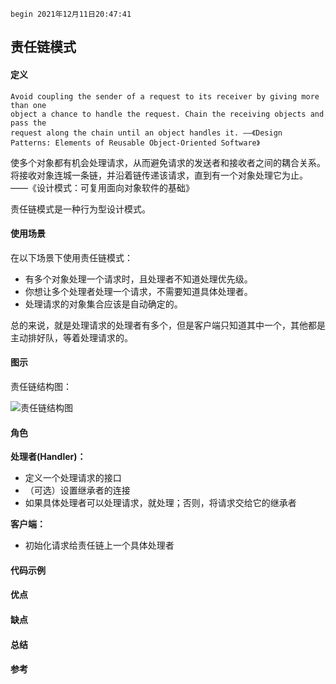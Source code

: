 `begin 2021年12月11日20:47:41`

## 责任链模式

#### 定义

``` text
Avoid coupling the sender of a request to its receiver by giving more than one
object a chance to handle the request. Chain the receiving objects and pass the
request along the chain until an object handles it. ——《Design Patterns: Elements of Reusable Object-Oriented Software》
```

使多个对象都有机会处理请求，从而避免请求的发送者和接收者之间的耦合关系。将接收对象连城一条链，并沿着链传递该请求，直到有一个对象处理它为止。 ——《设计模式：可复用面向对象软件的基础》

责任链模式是一种行为型设计模式。

#### 使用场景

在以下场景下使用责任链模式：

- 有多个对象处理一个请求时，且处理者不知道处理优先级。
- 你想让多个处理者处理一个请求，不需要知道具体处理者。
- 处理请求的对象集合应该是自动确定的。

总的来说，就是处理请求的处理者有多个，但是客户端只知道其中一个，其他都是主动排好队，等着处理请求的。

#### 图示

责任链结构图：

![责任链结构图]()

#### 角色

<b>处理者(Handler)：</b>

- 定义一个处理请求的接口
- （可选）设置继承者的连接
- 如果具体处理者可以处理请求，就处理；否则，将请求交给它的继承者

<b> 客户端：</b>

- 初始化请求给责任链上一个具体处理者

#### 代码示例



#### 优点
#### 缺点
#### 总结
#### 参考